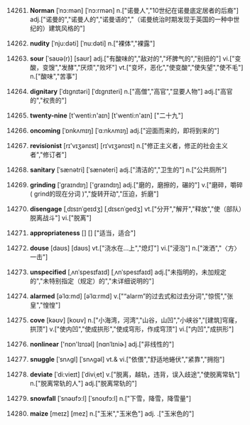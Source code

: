 14261. **Norman**
[ˈnɔ:mən]  [ˈnɔ:rmən]
n.["诺曼人","10世纪在诺曼底定居者的后裔"]  adj.["诺曼的","诺曼人的","诺曼语的","（诺曼统治时期发现于英国的一种中世纪的）建筑风格的"]  

14262. **nudity**
[ˈnju:dəti]  [ˈnu:dəti]
n.["裸体","裸露"]  

14263. **sour**
[ˈsaʊə(r)]  [saʊr]
adj.["有酸味的","敌对的","坏脾气的","别扭的"]  vi.["变酸，变馊","发酵","厌烦","败坏"]  vt.["变坏，恶化","使变酸","使失望","使不毛"]  n.["酸味","苦事"]  

14264. **dignitary**
[ˈdɪgnɪtəri]  [ˈdɪgnɪteri]
n.["高僧","高官","显要人物"]  adj.["高官的","权贵的"]  

14265. **twenty-nine**
[t'wenti:n'aɪn]  [t'wenti:n'aɪn]
["二十九"]  

14266. **oncoming**
[ˈɒnkʌmɪŋ]  [ˈɑ:nkʌmɪŋ]
adj.["迎面而来的，即将到来的"]  

14267. **revisionist**
[rɪ'vɪʒənɪst]  [rɪˈvɪʒənɪst]
n.["修正主义者，修正的社会主义者","修订者"]  

14268. **sanitary**
[ˈsænətri]  [ˈsænəteri]
adj.["清洁的","卫生的"]  n.["公共厕所"]  

14269. **grinding**
[ˈgraɪndɪŋ]  ['ɡraɪndɪŋ]
adj.["磨的，磨擦的，碾的"]  v.["磨碎，嚼碎( grind的现在分词 )","旋转开动","压迫，折磨"]  

14270. **disengage**
[ˌdɪsɪnˈgeɪdʒ]  [ˌdɪsɛnˈɡedʒ]
vt.["分开","解开","释放","使（部队）脱离战斗"]  vi.["脱离"]  

14271. **appropriateness**
[]  []
["适当，适合"]  

14272. **douse**
[daʊs]  [daʊs]
vt.["浇水在…上","熄灯"]  vi.["浸泡"]  n.["泼洒","〈方〉一击"]  

14273. **unspecified**
[ˌʌnˈspesɪfaɪd]  [ˌʌnˈspesɪfaɪd]
adj.["未指明的，未加规定的","未特别指定（规定）的","未详细说明的"]  

14274. **alarmed**
[əˈlɑ:md]  [əˈlɑ:rmd]
v.["“alarm”的过去式和过去分词","惊慌","张皇","惶惶"]  

14275. **cove**
[kəʊv]  [koʊv]
n.["小海湾，河湾","山谷，山凹","小峡谷","[建筑]穹窿，拱顶"]  v.["使内凹","使成拱形","使成穹形，作成穹顶"]  vi.["内凹","成拱形"]  

14276. **nonlinear**
['nɒn'lɪnɪəl]  [nɑnˈlɪniɚ]
adj.["非线性的"]  

14277. **snuggle**
[ˈsnʌgl]  [ˈsnʌɡəl]
vt.& vi.["依偎","舒适地蜷伏","紧靠","拥抱"]  

14278. **deviate**
[ˈdi:vieɪt]  [ˈdiviˌet]
v.["脱离，越轨，违背，误入歧途","使脱离常轨"]  n.["脱离常轨的人"]  adj.["脱离常轨的"]  

14279. **snowfall**
[ˈsnəʊfɔ:l]  [ˈsnoʊfɔ:l]
n.["下雪，降雪，降雪量"]  

14280. **maize**
[meɪz]  [mez]
n.["玉米","玉米色"]  adj. .["玉米色的"]  

